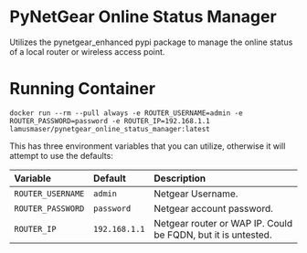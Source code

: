 # PyNetGear Online Status Manager
Utilizes the pynetgear_enhanced pypi package to manage the online status of a local router or wireless access point.

# Running Container
```
docker run --rm --pull always -e ROUTER_USERNAME=admin -e ROUTER_PASSWORD=password -e ROUTER_IP=192.168.1.1 lamusmaser/pynetgear_online_status_manager:latest
```

This has three environment variables that you can utilize, otherwise it will attempt to use the defaults:

| Variable | Default | Description |
| :------- | :------ | :---------- |
| `ROUTER_USERNAME` | `admin` | Netgear Username. | 
| `ROUTER_PASSWORD` | `password` | Netgear account password. | 
| `ROUTER_IP` | `192.168.1.1` | Netgear router or WAP IP. Could be FQDN, but it is untested. | 